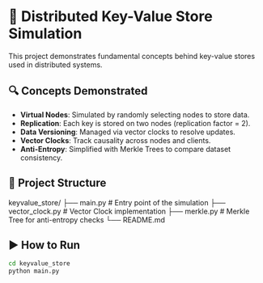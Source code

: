 # 🧠 Distributed Key-Value Store Simulation

This project demonstrates fundamental concepts behind key-value stores used in distributed systems.

## 🔍 Concepts Demonstrated

- **Virtual Nodes**: Simulated by randomly selecting nodes to store data.
- **Replication**: Each key is stored on two nodes (replication factor = 2).
- **Data Versioning**: Managed via vector clocks to resolve updates.
- **Vector Clocks**: Track causality across nodes and clients.
- **Anti-Entropy**: Simplified with Merkle Trees to compare dataset consistency.

## 📂 Project Structure

keyvalue_store/
├── main.py # Entry point of the simulation
├── vector_clock.py # Vector Clock implementation
├── merkle.py # Merkle Tree for anti-entropy checks
└── README.md


## ▶️ How to Run

```bash
cd keyvalue_store
python main.py
